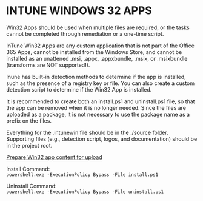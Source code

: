 # INTUNE WINDOWS 32 APPS

Win32 Apps should be used when multiple files are required, or the tasks cannot
be completed through remediation or a one-time script.

InTune Win32 Apps are any custom application that is not part of the Office 365
 Apps, cannot be installed from the Windows Store, and cannot be installed as 
 an unattened .msi, .appx, .appxbundle, .msix, or .msixbundle (transforms are 
 NOT supported!).

Inune has built-in detection methods to determine if the app is installed, such
 as the presence of a registry key or file. You can also create a custom
 detection script to determine if the Win32 App is installed.

It is recommended to create both an install.ps1 and uninstall.ps1 file, so that
 the app can be removed when it is no longer needed. Since the files are
 uploaded as a package, it is not necessary to use the package name as a prefix
 on the files.

Everything for the .intunewin file should be in the ./source folder.
Supporting files (e.g., detection script, logos, and documentation) should be in the project root.

[Prepare Win32 app content for upload](https://learn.microsoft.com/en-us/mem/intune/apps/apps-win32-prepare)

Install Command:  
`powershell.exe -ExecutionPolicy Bypass -File install.ps1`

Uninstall Command:  
`powershell.exe -ExecutionPolicy Bypass -File uninstall.ps1`
